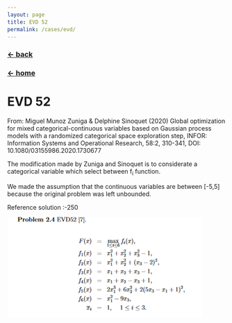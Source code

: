 ```yaml
---
layout: page
title: EVD 52
permalink: /cases/evd/
---
```

### [← back](/cases/)
### [← home](/index/)


# EVD 52
From: Miguel Munoz Zuniga & Delphine Sinoquet (2020) Global optimization for mixed categorical-continuous variables based on Gaussian process models with a randomized categorical space exploration step, INFOR: Information Systems and Operational Research, 58:2, 310-341, DOI: 10.1080/03155986.2020.1730677

The modification made by Zuniga and Sinoquet is to considerate a categorical variable which select between f<sub>i</sub> function. 

We made the assumption that the continuous variables are between [-5,5] because the original problem was left unbounded.

Reference solution :-250

<img align="left" src="https://raw.githubusercontent.com/mixed-optimization-benchmark/mixed-optimization-benchmark.github.io/master/Cas%20test/EDV52.PNG" >
